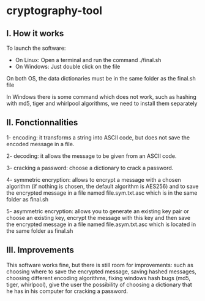 # cryptography-tool

## I. How it works ##
To launch the software:
- On Linux: Open a terminal and run the command ./final.sh
- On Windows: Just double click on the file

On both OS, the data dictionaries must be in the same folder as the final.sh file

In Windows there is some command which does not work, such as hashing with md5, tiger and whirlpool algorithms, we need to install them separately


## II. Fonctionnalities ##
1- encoding: it transforms a string into ASCII code, but does not save the encoded message in a file.

2- decoding: it allows the message to be given from an ASCII code.

3- cracking a password: choose a dictionary to crack a password.

4- symmetric encryption: allows to encrypt a message with a chosen algorithm (if nothing is chosen, the default algorithm is AES256) and to save the encrypted message in a file named file.sym.txt.asc which is in the same folder as final.sh

5- asymmetric encryption: allows you to generate an existing key pair or choose an existing key, encrypt the message with this key and then save the encrypted message in a file named file.asym.txt.asc which is located in the same folder as final.sh

 ## III. Improvements ##

This software works fine, but there is still room for improvements: such as choosing where to save the encrypted message, saving hashed messages, choosing different encoding algorithms, fixing windows hash bugs (md5, tiger, whirlpool), give the user the possibility of choosing a dictionary that he has in his computer for cracking a password.
